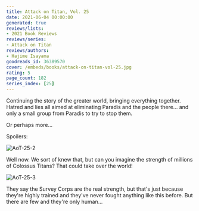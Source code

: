 ```yaml
---
title: Attack on Titan, Vol. 25
date: 2021-06-04 00:00:00
generated: true
reviews/lists:
- 2021 Book Reviews
reviews/series:
- Attack on Titan
reviews/authors:
- Hajime Isayama
goodreads_id: 36389570
cover: /embeds/books/attack-on-titan-vol-25.jpg
rating: 5
page_count: 182
series_index: [25]
---
```

Continuing the story of the greater world, bringing everything together. Hatred and lies all aimed at eliminating Paradis and the people there... and only a small group from Paradis to try to stop them.  

Or perhaps more...  

<!--more-->

Spoilers:  

![AoT-25-2](/embeds/books/attachments/aot-25-2.png)  

Well now. We sort of knew that, but can you imagine the strength of millions of Colossus Titans? That could take over the world!  

![AoT-25-3](/embeds/books/attachments/aot-25-3.png)  

They say the Survey Corps are the real strength, but that's just because they're highly trained and they've never fought anything like this before. But there are few and they're only human...